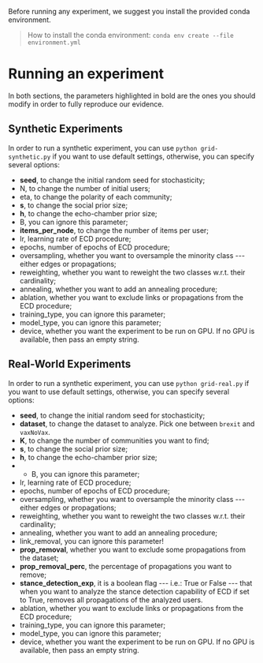 Before running any experiment, we suggest you install the provided conda environment.
> How to install the conda environment: ```conda env create --file environment.yml```

# Running an experiment
In both sections, the parameters highlighted in bold are the ones you should modify in order to fully reproduce our evidence.

## Synthetic Experiments

In order to run a synthetic experiment, you can use ```python grid-synthetic.py``` if you want to use default settings, otherwise, you can specify several options:
* **seed**, to change the initial random seed for stochasticity;
* N, to change the number of initial users;
* eta, to change the polarity of each community;
* **s**, to change the social prior size;
* **h**, to change the echo-chamber prior size;
* B, you can ignore this parameter;
* **items_per_node**, to change the number of items per user;
* lr, learning rate of ECD procedure;
* epochs, number of epochs of ECD procedure;
* oversampling, whether you want to oversample the minority class --- either edges or propagations;
* reweighting, whether you want to reweight the two classes w.r.t. their cardinality;
* annealing, whether you want to add an annealing procedure;
* ablation, whether you want to exclude links or propagations from the ECD procedure;
* training_type, you can ignore this parameter;
* model_type, you can ignore this parameter;
* device, whether you want the experiment to be run on GPU. If no GPU is available, then pass an empty string.

## Real-World Experiments

In order to run a synthetic experiment, you can use ```python grid-real.py``` if you want to use default settings, otherwise, you can specify several options:
* **seed**, to change the initial random seed for stochasticity;
* **dataset**, to change the dataset to analyze. Pick one between ```brexit``` and ```vaxNoVax```.
* **K**, to change the number of communities you want to find;
* **s**, to change the social prior size;
* **h**, to change the echo-chamber prior size;
* * B, you can ignore this parameter;
* lr, learning rate of ECD procedure;
* epochs, number of epochs of ECD procedure;
* oversampling, whether you want to oversample the minority class --- either edges or propagations;
* reweighting, whether you want to reweight the two classes w.r.t. their cardinality;
* annealing, whether you want to add an annealing procedure;
* link_removal, you can ignore this parameter!
* **prop_removal**, whether you want to exclude some propagations from the dataset;
* **prop_removal_perc**, the percentage of propagations you want to remove;
* **stance_detection_exp**, it is a boolean flag --- i.e.: True or False --- that when you want to analyze the stance detection capability of ECD if set to True, removes all propagations of the analyzed users.
* ablation, whether you want to exclude links or propagations from the ECD procedure;
* training_type, you can ignore this parameter;
* model_type, you can ignore this parameter;
* device, whether you want the experiment to be run on GPU. If no GPU is available, then pass an empty string.

